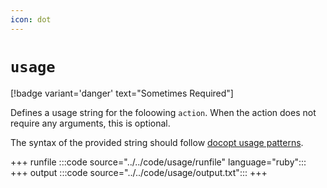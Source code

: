 ```yaml
---
icon: dot
---
```


# `usage`

[!badge variant='danger' text="Sometimes Required"]

Defines a usage string for the foloowing `action`. When the action does not
require any arguments, this is optional.

The syntax of the provided string should follow [docopt usage patterns](http://docopt.org/).

+++ runfile
:::code source="../../code/usage/runfile" language="ruby":::
+++ output
:::code source="../../code/usage/output.txt":::
+++
